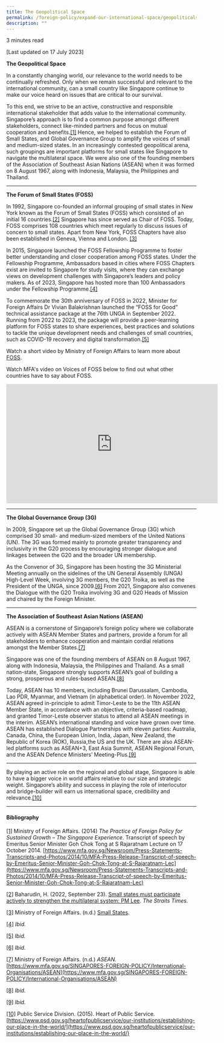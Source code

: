 ```yaml
---
title: The Geopolitical Space
permalink: /foreign-policy/expand-our-international-space/geopoliticalspace/
description: ""
---
```

3 minutes read

[Last updated on 17 July 2023]


**The Geopolitical Space**

In a constantly changing world, our relevance to the world needs to be continually refreshed. Only when we remain successful and relevant to the international community, can a small country like Singapore continue to make our voice heard on issues that are critical to our survival.

To this end, we strive to be an active, constructive and responsible international stakeholder that adds value to the international community. Singapore’s approach is to find a common purpose amongst different stakeholders, connect like-minded partners and focus on mutual cooperation and benefits.[\[1\]](#_ftn1) Hence, we helped to establish the Forum of Small States, and Global Governance Group to amplify the voices of small and medium-sized states. In an increasingly contested geopolitical arena, such groupings are important platforms for small states like Singapore to navigate the multilateral space. We were also one of the founding members of the Association of Southeast Asian Nations (ASEAN) when it was formed on 8 August 1967, along with Indonesia, Malaysia, the Philippines and Thailand.

***
**The Forum of Small States (FOSS)**

In 1992, Singapore co-founded an informal grouping of small states in New York known as the Forum of Small States (FOSS) which consisted of an initial 16 countries.[\[2\]](#_ftn2) Singapore has since served as Chair of FOSS. Today, FOSS comprises 108 countries which meet regularly to discuss issues of concern to small states. Apart from New York, FOSS Chapters have also been established in Geneva, Vienna and London. [\[3\]](#_ftn3)

In 2015, Singapore launched the FOSS Fellowship Programme to foster better understanding and closer cooperation among FOSS states. Under the Fellowship Programme, Ambassadors based in cities where FOSS Chapters exist are invited to Singapore for study visits, where they can exchange views on development challenges with Singapore’s leaders and policy makers. As of 2023, Singapore has hosted more than 100 Ambassadors under the Fellowship Programme.[\[4\]](#_ftn4)

To commemorate the 30th anniversary of FOSS in 2022, Minister for Foreign Affairs Dr Vivian Balakrishnan launched the “FOSS for Good” technical assistance package at the 76th UNGA in September 2022. Running from 2022 to 2023, the package will provide a peer-learning platform for FOSS states to share experiences, best practices and solutions to tackle the unique development needs and challenges of small countries, such as COVID-19 recovery and digital transformation.[\[5\]](#_ftn5)

Watch a short video by Ministry of Foreign Affairs to learn more about 
<a target="blank" href="https://www.facebook.com/watch/?v=355860763186553">FOSS</a>.

Watch MFA's video on Voices of FOSS below to find out what other countries have to say about FOSS. 

<iframe width="560" height="315" src="https://www.youtube.com/embed/RBwd_Q1HBeM" title="YouTube video player" frameborder="0" allow="accelerometer; autoplay; clipboard-write; encrypted-media; gyroscope; picture-in-picture" allowfullscreen=""></iframe>


***
**The Global Governance Group (3G)**

In 2009, Singapore set up the Global Governance Group (3G) which comprised 30 small- and medium-sized members of the United Nations (UN). The 3G was formed mainly to promote greater transparency and inclusivity in the G20 process by encouraging stronger dialogue and linkages between the G20 and the broader UN membership.

As the Convenor of 3G, Singapore has been hosting the 3G Ministerial Meeting annually on the sidelines of the UN General Assembly (UNGA) High-Level Week, involving 3G members, the G20 Troika, as well as the President of the UNGA, since 2009.[\[6\]](#_ftn6) From 2021, Singapore also convenes the Dialogue with the G20 Troika involving 3G and G20 Heads of Mission and chaired by the Foreign Minister.

***
**The Association of Southeast Asian Nations (ASEAN)**

ASEAN is a cornerstone of Singapore’s foreign policy where we collaborate actively with ASEAN Member States and partners, provide a forum for all stakeholders to enhance cooperation and maintain cordial relations amongst the Member States.[\[7\]](#_ftn7)

Singapore was one of the founding members of ASEAN on 8 August 1967, along with Indonesia, Malaysia, the Philippines and Thailand. As a small nation-state, Singapore strongly supports ASEAN’s goal of building a strong, prosperous and rules-based ASEAN.[\[8\]](#_ftn8)

Today, ASEAN has 10 members, including Brunei Darussalam, Cambodia, Lao PDR, Myanmar, and Vietnam (in alphabetical order). In November 2022, ASEAN agreed in-principle to admit Timor-Leste to be the 11th ASEAN Member State, in accordance with an objective, criteria-based roadmap, and granted Timor-Leste observer status to attend all ASEAN meetings in the interim. ASEAN’s international standing and voice have grown over time. ASEAN has established Dialogue Partnerships with eleven parties: Australia, Canada, China, the European Union, India, Japan, New Zealand, the Republic of Korea (ROK), Russia,the US and the UK. There are also ASEAN-led platforms such as ASEAN+3, East Asia Summit, ASEAN Regional Forum, and the ASEAN Defence Ministers’ Meeting-Plus.[\[9\]](#_ftn9)

***

By playing an active role on the regional and global stage, Singapore is able to have a bigger voice in world affairs relative to our size and strategic weight. Singapore’s ability and success in playing the role of interlocutor and bridge-builder will earn us international space, credibility and relevance.[\[10\]](#_ftn10)

  
* * *
#### Bibliography

[\[1\]](#_ftnref1) Ministry of Foreign Affairs. (2014) *The Practice of Foreign Policy for Sustained Growth – The Singapore Experience.* Transcript of speech by Emeritus Senior Minister Goh Chok Tong at S Rajaratnam Lecture on 17 October 2014. [https://www.mfa.gov.sg/Newsroom/Press-Statements-Transcripts-and-Photos/2014/10/MFA-Press-Release-Transcript-of-speech-by-Emeritus-Senior-Minister-Goh-Chok-Tong-at-S-Rajaratnam-Lec](https://www.mfa.gov.sg/Newsroom/Press-Statements-Transcripts-and-Photos/2014/10/MFA-Press-Release-Transcript-of-speech-by-Emeritus-Senior-Minister-Goh-Chok-Tong-at-S-Rajaratnam-Lec)

[\[2\]](#_ftnref2) Baharudin, H. (2022, September 23). <a target="blank" href="https://www.straitstimes.com/singapore/small-states-must-participate-actively-to-strengthen-the-multilateral-system-pm-lee">Small states must participate actively to strengthen the multilateral system: PM Lee</a>. *The Straits Times.* 

[\[3\]](#_ftnref3) Ministry of Foreign Affairs. (n.d.) <a target="blank" href="https://www.mfa.gov.sg/SINGAPORES-FOREIGN-POLICY/International-Issues/Small-States">Small States</a>.

[\[4\]](#_ftnref4) *Ibid.*

[\[5\]](#_ftnref5) *Ibid.*

[\[6\]](#_ftnref6) *Ibid.*

[\[7\]](#_ftnref7) Ministry of Foreign Affairs. (n.d.) _ASEAN._ [https://www.mfa.gov.sg/SINGAPORES-FOREIGN-POLICY/International-Organisations/ASEAN](https://www.mfa.gov.sg/SINGAPORES-FOREIGN-POLICY/International-Organisations/ASEAN)

[\[8\]](#_ftnref8) *Ibid.*

[\[9\]](#_ftnref9) *Ibid.*

[\[10\]](#_ftnref10) Public Service Division. (2015). Heart of Public Service. [https://www.psd.gov.sg/heartofpublicservice/our-institutions/establishing-our-place-in-the-world/](https://www.psd.gov.sg/heartofpublicservice/our-institutions/establishing-our-place-in-the-world/)